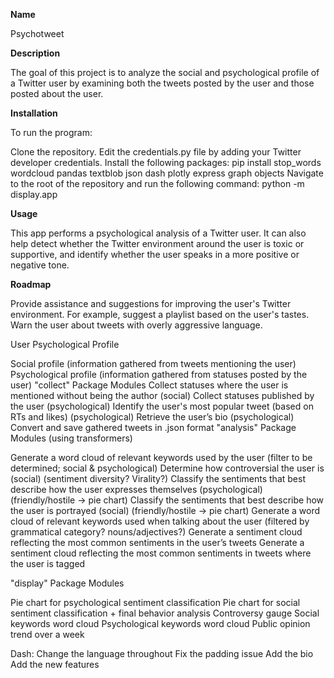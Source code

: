 **Name**

Psychotweet

**Description**

The goal of this project is to analyze the social and psychological profile of a Twitter user by examining both the tweets posted by the user and those posted about the user.



**Installation**

To run the program:

Clone the repository.
Edit the credentials.py file by adding your Twitter developer credentials.
Install the following packages:
pip install stop_words wordcloud pandas textblob json dash plotly express graph objects
Navigate to the root of the repository and run the following command:
python -m display.app

**Usage**

This app performs a psychological analysis of a Twitter user. It can also help detect whether the Twitter environment around the user is toxic or supportive, and identify whether the user speaks in a more positive or negative tone.


**Roadmap**

Provide assistance and suggestions for improving the user's Twitter environment. For example, suggest a playlist based on the user's tastes. Warn the user about tweets with overly aggressive language.

User Psychological Profile

Social profile (information gathered from tweets mentioning the user)
Psychological profile (information gathered from statuses posted by the user)
"collect" Package Modules
Collect statuses where the user is mentioned without being the author (social)
Collect statuses published by the user (psychological)
Identify the user's most popular tweet (based on RTs and likes) (psychological)
Retrieve the user’s bio (psychological)
Convert and save gathered tweets in .json format
"analysis" Package Modules (using transformers)

Generate a word cloud of relevant keywords used by the user (filter to be determined; social & psychological)
Determine how controversial the user is (social) (sentiment diversity? Virality?)
Classify the sentiments that best describe how the user expresses themselves (psychological) (friendly/hostile -> pie chart)
Classify the sentiments that best describe how the user is portrayed (social) (friendly/hostile -> pie chart)
Generate a word cloud of relevant keywords used when talking about the user (filtered by grammatical category? nouns/adjectives?)
Generate a sentiment cloud reflecting the most common sentiments in the user’s tweets
Generate a sentiment cloud reflecting the most common sentiments in tweets where the user is tagged

"display" Package Modules

Pie chart for psychological sentiment classification
Pie chart for social sentiment classification + final behavior analysis
Controversy gauge
Social keywords word cloud
Psychological keywords word cloud
Public opinion trend over a week

Dash:
Change the language throughout
Fix the padding issue
Add the bio
Add the new features

